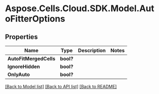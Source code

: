 # Aspose.Cells.Cloud.SDK.Model.AutoFitterOptions
## Properties

Name | Type | Description | Notes
------------ | ------------- | ------------- | -------------
**AutoFitMergedCells** | **bool?** |  | 
**IgnoreHidden** | **bool?** |  | 
**OnlyAuto** | **bool?** |  | 

[[Back to Model list]](../README.md#documentation-for-models) [[Back to API list]](../README.md#documentation-for-api-endpoints) [[Back to README]](../README.md)

